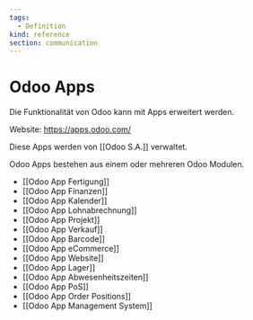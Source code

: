 ```yaml
---
tags:
  - Definition
kind: reference
section: communication
---
```


# Odoo Apps

Die Funktionalität von Odoo kann mit Apps erweitert werden.

Website: <https://apps.odoo.com/>

Diese Apps werden von [[Odoo S.A.]] verwaltet.

Odoo Apps bestehen aus einem oder mehreren Odoo Modulen.

- [[Odoo App Fertigung]]
- [[Odoo App Finanzen]]
- [[Odoo App Kalender]]
- [[Odoo App Lohnabrechnung]]
- [[Odoo App Projekt]]
- [[Odoo App Verkauf]]
- [[Odoo App Barcode]]
- [[Odoo App eCommerce]]
- [[Odoo App Website]]
- [[Odoo App Lager]]
- [[Odoo App Abwesenheitszeiten]]
- [[Odoo App PoS]]
- [[Odoo App Order Positions]]
- [[Odoo App Management System]]
